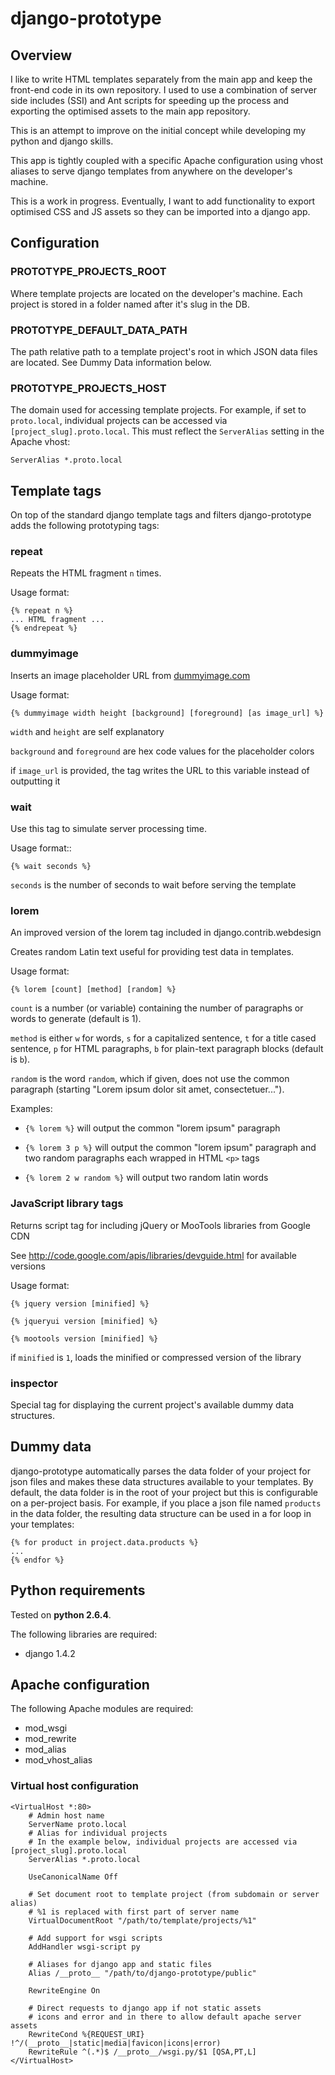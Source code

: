 # django-prototype

## Overview

I like to write HTML templates separately from the main app and keep the front-end code in its own repository.
I used to use a combination of server side includes (SSI) and Ant scripts for speeding up the process and exporting
the optimised assets to the main app repository.

This is an attempt to improve on the initial concept while developing my python and django skills.

This app is tightly coupled with a specific Apache configuration using vhost aliases to serve django templates from
anywhere on the developer's machine.

This is a work in progress. Eventually, I want to add functionality to export optimised CSS and JS assets
so they can be imported into a django app.

## Configuration

### PROTOTYPE_PROJECTS_ROOT

Where template projects are located on the developer's machine. Each project is stored in a folder
named after it's slug in the DB.

### PROTOTYPE_DEFAULT_DATA_PATH

The path relative path to a template project's root in which JSON data files are located. See
Dummy Data information below.

### PROTOTYPE_PROJECTS_HOST

The domain used for accessing template projects. For example, if set to ``proto.local``,
individual projects can be accessed via ``[project_slug].proto.local``. This must reflect
the ``ServerAlias`` setting in the Apache vhost:

	ServerAlias *.proto.local

## Template tags

On top of the standard django template tags and filters django-prototype adds the following prototyping tags:

### repeat

Repeats the HTML fragment ``n`` times.

Usage format:

	{% repeat n %}
	... HTML fragment ...
	{% endrepeat %}

### dummyimage

Inserts an image placeholder URL from [dummyimage.com](http://dummyimage.com)

Usage format:

	{% dummyimage width height [background] [foreground] [as image_url] %}

``width`` and ``height`` are self explanatory

``background`` and ``foreground`` are hex code values for the placeholder colors

if ``image_url`` is provided, the tag writes the URL to this variable instead of outputting it

### wait

Use this tag to simulate server processing time.

Usage format::

	{% wait seconds %}

``seconds`` is the number of seconds to wait before serving the template

### lorem

An improved version of the lorem tag included in django.contrib.webdesign

Creates random Latin text useful for providing test data in templates.

Usage format:

	{% lorem [count] [method] [random] %}

``count`` is a number (or variable) containing the number of paragraphs or
words to generate (default is 1).

``method`` is either ``w`` for words, ``s`` for a capitalized sentence,
``t`` for a title cased sentence, ``p`` for HTML paragraphs, ``b`` for
plain-text paragraph blocks (default is ``b``).

``random`` is the word ``random``, which if given, does not use the common
paragraph (starting "Lorem ipsum dolor sit amet, consectetuer...").

Examples:

* ``{% lorem %}`` will output the common "lorem ipsum" paragraph

* ``{% lorem 3 p %}`` will output the common "lorem ipsum" paragraph and two random paragraphs each wrapped in HTML ``<p>`` tags

* ``{% lorem 2 w random %}`` will output two random latin words

### JavaScript library tags

Returns script tag for including jQuery or MooTools libraries from Google CDN

See http://code.google.com/apis/libraries/devguide.html for available versions

Usage format:

	{% jquery version [minified] %}

	{% jqueryui version [minified] %}

	{% mootools version [minified] %}

if ``minified`` is ``1``, loads the minified or compressed version of the library

### inspector

Special tag for displaying the current project's available dummy data structures.

## Dummy data

django-prototype automatically parses the data folder of your project for json files and makes these data
structures available to your templates. By default, the data folder is in the root of your project but this
is configurable on a per-project basis. For example, if you place a json file named ``products`` in the data
folder, the resulting data structure can be used in a for loop in your templates:

	{% for product in project.data.products %}
	...
	{% endfor %}

## Python requirements

Tested on **python 2.6.4**.

The following libraries are required:

 * django 1.4.2

## Apache configuration

The following Apache modules are required:

 * mod_wsgi
 * mod_rewrite
 * mod_alias
 * mod\_vhost\_alias

### Virtual host configuration

	<VirtualHost *:80>
		# Admin host name
		ServerName proto.local
		# Alias for individual projects
		# In the example below, individual projects are accessed via [project_slug].proto.local
		ServerAlias *.proto.local

		UseCanonicalName Off

		# Set document root to template project (from subdomain or server alias)
		# %1 is replaced with first part of server name
		VirtualDocumentRoot "/path/to/template/projects/%1"

		# Add support for wsgi scripts
		AddHandler wsgi-script py

		# Aliases for django app and static files
		Alias /__proto__ "/path/to/django-prototype/public"

		RewriteEngine On

		# Direct requests to django app if not static assets
		# icons and error and in there to allow default apache server assets
		RewriteCond %{REQUEST_URI} !^/(__proto__|static|media|favicon|icons|error)
		RewriteRule ^(.*)$ /__proto__/wsgi.py/$1 [QSA,PT,L]
	</VirtualHost>
